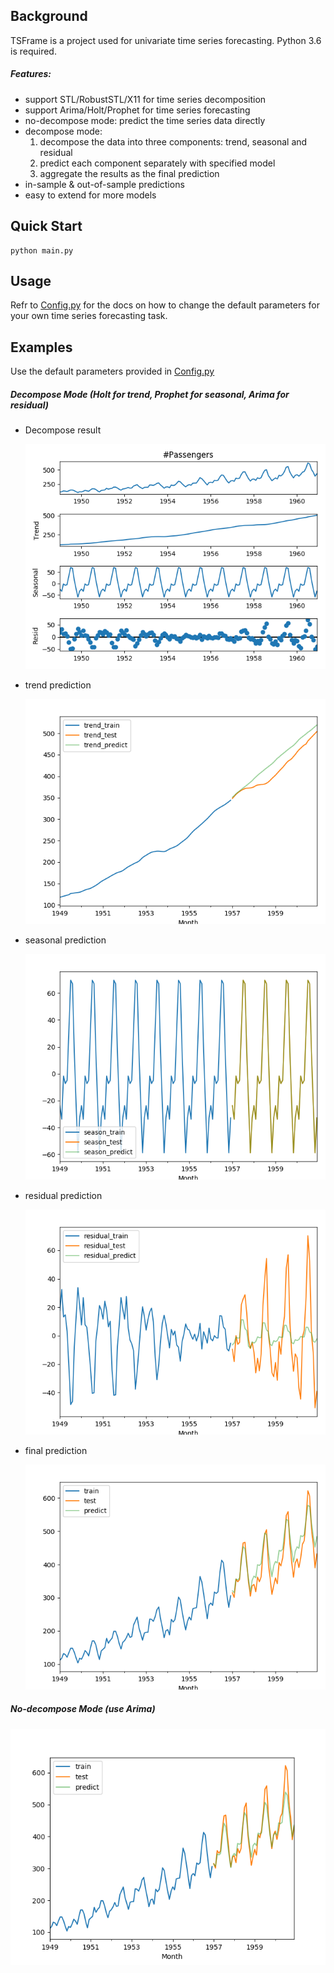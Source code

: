 ## Background
TSFrame is a project used for univariate time series forecasting. 
Python 3.6 is required.

##### Features:
* support STL/RobustSTL/X11 for time series decomposition
* support Arima/Holt/Prophet for time series forecasting
* no-decompose mode: predict the time series data directly
* decompose mode:
  1. decompose the data into three components: trend, seasonal and residual
  2. predict each component separately with specified model
  3. aggregate the results as the final prediction
* in-sample & out-of-sample predictions
* easy to extend for more models

## Quick Start

```shell
python main.py
```

## Usage

Refr to [Config.py](Config.py) for the docs on how to change the default parameters for your own time series forecasting task.

## Examples

Use the default parameters provided in [Config.py](Config.py)

##### Decompose Mode (Holt for trend, Prophet for seasonal, Arima for residual)

* Decompose result 

  ![decompose](./img/decompose.png)

* trend prediction

  ![trend](./img/trend.png)

* seasonal prediction

  ![season](./img/season.png)

* residual prediction

  ![residual](./img/residual.png)

* final prediction

  ![total](./img/total.png)

##### No-decompose Mode (use Arima)

![no_decompose_total](./img/no_decompose_total.png)
